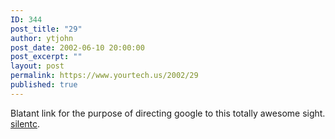```yaml
---
ID: 344
post_title: "29"
author: ytjohn
post_date: 2002-06-10 20:00:00
post_excerpt: ""
layout: post
permalink: https://www.yourtech.us/2002/29
published: true
---
```

Blatant link for the purpose of directing google to this totally awesome sight.  <a href="http://www.silentc.org/">silentc</a>.